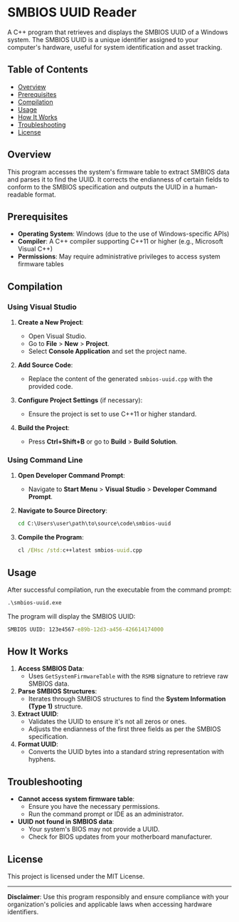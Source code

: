 # SMBIOS UUID Reader

A C++ program that retrieves and displays the SMBIOS UUID of a Windows system. The SMBIOS UUID is a unique identifier assigned to your computer's hardware, useful for system identification and asset tracking.

## Table of Contents

- [Overview](#overview)
- [Prerequisites](#prerequisites)
- [Compilation](#compilation)
- [Usage](#usage)
- [How It Works](#how-it-works)
- [Troubleshooting](#troubleshooting)
- [License](#license)

## Overview

This program accesses the system's firmware table to extract SMBIOS data and parses it to find the UUID. It corrects the endianness of certain fields to conform to the SMBIOS specification and outputs the UUID in a human-readable format.

## Prerequisites

- **Operating System**: Windows (due to the use of Windows-specific APIs)
- **Compiler**: A C++ compiler supporting C++11 or higher (e.g., Microsoft Visual C++)
- **Permissions**: May require administrative privileges to access system firmware tables

## Compilation

### Using Visual Studio

1. **Create a New Project**:
   - Open Visual Studio.
   - Go to **File** > **New** > **Project**.
   - Select **Console Application** and set the project name.

2. **Add Source Code**:
   - Replace the content of the generated `smbios-uuid.cpp` with the provided code.

3. **Configure Project Settings** (if necessary):
   - Ensure the project is set to use C++11 or higher standard.

4. **Build the Project**:
   - Press **Ctrl+Shift+B** or go to **Build** > **Build Solution**.

### Using Command Line

1. **Open Developer Command Prompt**:
   - Navigate to **Start Menu** > **Visual Studio** > **Developer Command Prompt**.

2. **Navigate to Source Directory**:

   ```cmd
   cd C:\Users\user\path\to\source\code\smbios-uuid
   ```

3. **Compile the Program**:

   ```cmd
   cl /EHsc /std:c++latest smbios-uuid.cpp
   ```

## Usage

After successful compilation, run the executable from the command prompt:

```cmd
.\smbios-uuid.exe
```

The program will display the SMBIOS UUID:

```cmd
SMBIOS UUID: 123e4567-e89b-12d3-a456-426614174000
```

## How It Works

1. **Access SMBIOS Data**:
   - Uses `GetSystemFirmwareTable` with the `RSMB` signature to retrieve raw SMBIOS data.
2. **Parse SMBIOS Structures**:
   - Iterates through SMBIOS structures to find the **System Information (Type 1)** structure.
3. **Extract UUID**:
    - Validates the UUID to ensure it's not all zeros or ones.
    - Adjusts the endianness of the first three fields as per the SMBIOS specification.
4. **Format UUID**:
    - Converts the UUID bytes into a standard string representation with hyphens.

## Troubleshooting

- **Cannot access system firmware table**:
  - Ensure you have the necessary permissions.
  - Run the command prompt or IDE as an administrator.
- **UUID not found in SMBIOS data**:
  - Your system's BIOS may not provide a UUID.
  - Check for BIOS updates from your motherboard manufacturer.

## License

This project is licensed under the MIT License.

---
**Disclaimer**: Use this program responsibly and ensure compliance with your organization's policies and applicable laws when accessing hardware identifiers.
